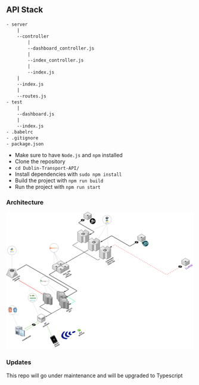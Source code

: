 ## API Stack

```
- server
	|
	--controller
		|
		--dashboard_controller.js
		|
		--index_controller.js
		|
		--index.js
	|
	--index.js
	|
	--routes.js
- test
	|
	--dashboard.js
	|
	--index.js
- .babelrc
- .gitignore
- package.json
```

* Make sure to have ```Node.js``` and ```npm``` installed
* Clone the repository
* ```cd Dublin-Transport-API/```
* Install dependencies with ```sudo npm install```
* Build the project with ```npm run build```
* Run the project with ```npm run start```

### Architecture

![Architecture](https://github.com/bhargavpanth/Dublin-Transportation-Server/blob/master/architecture.png)

### Updates
This repo will go under maintenance and will be upgraded to Typescript

